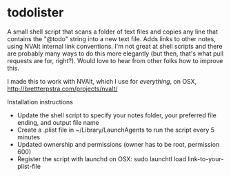 # todolister

A small shell script that scans a folder of text files and copies any line that contains the "@todo" string into a new text file. Adds links to other notes, using NVAlt internal link conventions. I'm not great at shell scripts and there are probably many ways to do this more elegantly (but then, that's what pull requests are for, right?). Would love to hear from other folks how to improve this. 

I made this to work with NVAlt, which I use for *everything*, on OSX, http://brettterpstra.com/projects/nvalt/

Installation instructions
* Update the shell script to specify your notes folder, your preferred file ending, and output file name
* Create a .plist file in ~/Library/LaunchAgents to run the script every 5 minutes
* Updated ownership and permissions (owner has to be root, permission 600)
* Register the script with launchd on OSX: sudo launchtl load link-to-your-plist-file

